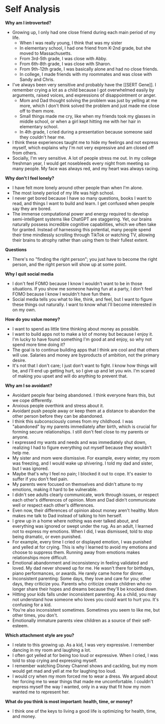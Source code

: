 # Self Analysis

**Why am I introverted?**
- Growing up, I only had one close friend during each main period of my life.
  - When I was really young, I think that was my sister
  - In elementary school, I had one friend from K-2nd grade, but she moved to Massachusetts.
  - From 3rd-5th grade, I was close with Abby.
  - From 6th-8th grade, I was close with Sharon.
  - From 9th-12th grade, I was basically alone and had no close friends.
  - In college, I made friends with my roommates and was close with Sandy and Chris.
- I've always been very sensitive and probably have the [[SERT Gene]]. I remember crying a lot as a child because I got overwhelmed easily by arguments, raised voices, and expressions of disappointment or anger.
  - Mom and Dad thought solving the problem was just by yelling at me more, which I don't think solved the problem and just made me close off to them more.
  - Small things made me cry, like when my friends took my glasses in middle school, or when a girl kept hitting me with her hair in elementary school.
  - In 4th grade, I cried during a presentation because someone said they couldn't hear me.
- I think these experiences taught me to hide my feelings and not express myself, which explains why I'm not very expressive and am closed off from others.
- Socially, I'm very sensitive. A lot of people stress me out. In my college freshman year, I would get nosebleeds every night from meeting so many people. My face was always red, and my heart was always racing.

**Why don't I feel lonely?**
- I have felt more lonely around other people than when I'm alone.
- The most lonely period of my life was high school.
- I never get bored because I have so many questions, books I want to read, and things I want to build and learn. I get confused when people say they are bored.
- The immense computational power and energy required to develop semi-intelligent systems like ChatGPT are staggering. Yet, our brains naturally possess incredible cognitive capabilities, which we often take for granted. Instead of harnessing this potential, many people spend their time mindlessly scrolling through TikTok or watching TV, allowing their brains to atrophy rather than using them to their fullest extent.

**Questions**

- There's no "finding the right person"; you just have to become the right person, and the right person will show up at some point.

**Why I quit social media**
- I don't feel FOMO because I know I wouldn't want to be in those situations. If you show me someone having fun at a party, I don't feel FOMO because I know I wouldn't have fun there.
- Social media tells you what to like, think, and feel, but I want to figure these things out naturally. I want to know what I'll become interested in on my own.

**How do you value money?**
- I want to spend as little time thinking about money as possible.
- I want to build apps not to make a lot of money but because I enjoy it. I'm lucky to have found something I'm good at and enjoy, so why not spend more time doing it?
- The goal is to continue building apps that I think are cool and that others will use. Salaries and money are byproducts of ambition, not the primary desire.
- It's not that I don't care; I just don't want to fight. I know how things will be, and I'll end up getting hurt, so I give up and let you win. I'm scared of making you upset and will do anything to prevent that.

**Why am I so avoidant?**
- Avoidant people fear being abandoned. I think everyone fears this, but we cope differently.
- Anxious people overthink and stress about it.
- Avoidant push people away or keep them at a distance to abandon the other person before they can be abandoned.
- I think this subconsciously comes from my childhood. I was "abandoned" by my parents immediately after birth, which is crucial for forming secure relationships. I still don't feel close to my parents or anyone.
- I expressed my wants and needs and was immediately shut down, realizing I had to figure everything out myself because they wouldn't help me.
- My sister and mom were dismissive. For example, every winter, my room was freezing, and I would wake up shivering. I told my dad and sister, but I was ignored.
- Maybe that's why I feel no pain; I blocked it out to cope. It's easier to suffer if you don't feel pain.
- My parents were focused on themselves and didn't attune to my emotions, making it hard to be vulnerable.
- I didn't see adults clearly communicate, work through issues, or respect each other's differences of opinion. Mom and Dad didn't communicate well or respect each other's differences.
- Even now, their differences of opinion about money aren't healthy. Mom makes me talk to Dad instead of talking to him herself.
- I grew up in a home where nothing was ever talked about, and everything was ignored or swept under the rug. As an adult, I learned not to express my emotions. When I did, I was dismissed, told to stop being dramatic, or even punished.
- For example, every time I cried or displayed emotion, I was punished and yelled at for crying. This is why I learned to avoid my emotions and choose to suppress them. Running away from emotions makes relationships more difficult.
- Emotional abandonment and inconsistency in feeling validated and loved. My dad never showed up for me. He wasn't there for birthdays, piano performances, or awards. He rarely came home for dinner.
- Inconsistent parenting: Some days, they love and care for you; other days, they criticize you. Parents who criticize create children who no longer share their hopes and dreams because they'll be knocked down.
- Hitting your kids falls under inconsistent parenting. As a child, you may not understand how someone who loves you could want to hurt you. It's confusing for a kid.
- You're also inconsistent sometimes. Sometimes you seem to like me, but other times, you don't.
- Emotionally immature parents view children as a source of their self-esteem.


**Which attachment style are you?**
- I relate to this growing up. As a kid, I was very expressive. I remember dancing in my room and laughing a lot.
- I often got yelled at for being too loud or expressive. When I cried, I was told to stop crying and expressing myself.
- I remember watching Disney Channel shows and cackling, but my mom would get mad and yell at me for laughing too loud.
- I would cry when my mom forced me to wear a dress. We argued about her forcing me to wear things that made me uncomfortable. I couldn't express myself the way I wanted, only in a way that fit how my mom wanted me to represent her.

**What do you think is most important: health, time, or money?**
- I think one of the keys to living a good life is optimizing for health, time, and money.